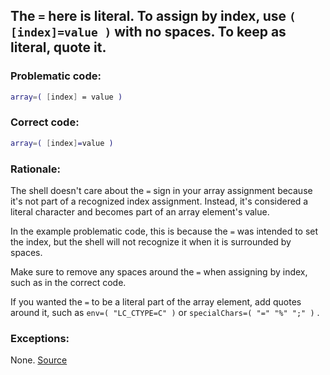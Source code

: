 ## The `=` here is literal. To assign by index, use `( [index]=value )` with no spaces. To keep as literal, quote it.

### Problematic code:

```sh
array=( [index] = value )
```

### Correct code:

```sh
array=( [index]=value )
```

### Rationale:

The shell doesn't care about the `=` sign in your array assignment because it's not part of a recognized index assignment. Instead, it's considered a literal character and becomes part of an array element's value.

In the example problematic code, this is because the `=` was intended to set the index, but the shell will not recognize it when it is surrounded by spaces.

Make sure to remove any spaces around the `=` when assigning by index, such as in the correct code.

If you wanted the `=` to be a literal part of the array element, add quotes around it, such as `env=( "LC_CTYPE=C" )` or `specialChars=( "=" "%" ";" )` .

### Exceptions:

None. 
[Source](https://github.com/koalaman/shellcheck/wiki/SC2191)

